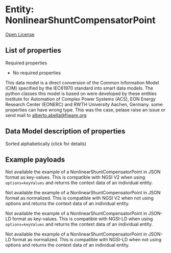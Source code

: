 Entity: NonlinearShuntCompensatorPoint  
======================================  
[Open License](https://github.com/smart-data-models//dataModel.EnergyCIM/blob/master/NonlinearShuntCompensatorPoint/LICENSE.md)  

## List of properties  

Required properties  
- No required properties    
This data model is a direct conversion of the Common Information Model (CIM) specified by the IEC61970 standard into smart data models. The python classes this model is based on were developed by these entities Institute for Automation of Complex Power Systems (ACS), EON Energy Research Center (EONERC) and RWTH University Aachen, Germany. some properties can have wrong type. This was the case, pelase raise an issue or send mail to alberto.abella@fiware.org  
## Data Model description of properties  
Sorted alphabetically (click for details)  
## Example payloads    
Not available the example of a NonlinearShuntCompensatorPoint in JSON format as key-values. This is compatible with NGSI V2 when  using `options=keyValues` and returns the context data of an individual entity.  
Not available the example of a NonlinearShuntCompensatorPoint in JSON format as normalized. This is compatible with NGSI V2 when not using options and returns the context data of an individual entity.  
Not available the example of a NonlinearShuntCompensatorPoint in JSON-LD format as key-values. This is compatible with NGSI-LD when  using `options=keyValues` and returns the context data of an individual entity.  
Not available the example of a NonlinearShuntCompensatorPoint in JSON-LD format as normalized. This is compatible with NGSI-LD when not using options and returns the context data of an individual entity.  
